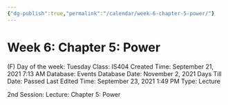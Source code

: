```yaml
---
{"dg-publish":true,"permalink":"/calendar/week-6-chapter-5-power/"}
---
```


# Week 6: Chapter 5: Power

(F) Day of the week: Tuesday
Class: IS404
Created Time: September 21, 2021 7:13 AM
Database: Events Database
Date: November 2, 2021
Days Till Date: Passed
Last Edited Time: September 23, 2021 1:49 PM
Type: Lecture

2nd Session: Lecture: Chapter 5: Power